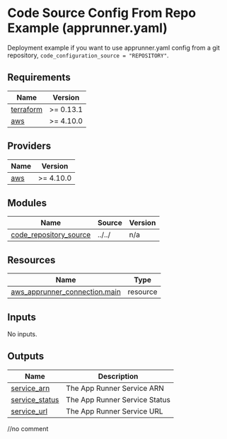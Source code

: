 # Code Source Config From Repo Example (apprunner.yaml)
Deployment example if you want to use apprunner.yaml config from a git repository, `code_configuration_source = "REPOSITORY"`.

<!-- BEGINNING OF PRE-COMMIT-TERRAFORM DOCS HOOK -->
## Requirements

| Name | Version |
|------|---------|
| <a name="requirement_terraform"></a> [terraform](#requirement\_terraform) | >= 0.13.1 |
| <a name="requirement_aws"></a> [aws](#requirement\_aws) | >= 4.10.0 |

## Providers

| Name | Version |
|------|---------|
| <a name="provider_aws"></a> [aws](#provider\_aws) | >= 4.10.0 |

## Modules

| Name | Source | Version |
|------|--------|---------|
| <a name="module_code_repository_source"></a> [code\_repository\_source](#module\_code\_repository\_source) | ../../ | n/a |

## Resources

| Name | Type |
|------|------|
| [aws_apprunner_connection.main](https://registry.terraform.io/providers/hashicorp/aws/latest/docs/resources/apprunner_connection) | resource |

## Inputs

No inputs.

## Outputs

| Name | Description |
|------|-------------|
| <a name="output_service_arn"></a> [service\_arn](#output\_service\_arn) | The App Runner Service ARN |
| <a name="output_service_status"></a> [service\_status](#output\_service\_status) | The App Runner Service Status |
| <a name="output_service_url"></a> [service\_url](#output\_service\_url) | The App Runner Service URL |
<!-- END OF PRE-COMMIT-TERRAFORM DOCS HOOK -->

//no comment